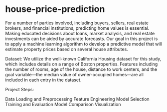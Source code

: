 # house-price-prediction

For a number of parties involved, including buyers, sellers, real estate brokers, and financial institutions, predicting home values is essential. Making educated decisions about loans, market analysis, and real estate investments can be aided by accurate forecasts. Our goal in this project is to apply a machine learning algorithm to develop a predictive model that will estimate property prices based on several house attributes.

Dataset:
We utilize the well-known California Housing dataset for this study, which includes details on a range of Boston properties. Features including the number of rooms, age of the house, distance to work centers, and the goal variable—the median value of owner-occupied homes—are all included in each entry in the dataset.

Project Steps:

Data Loading and Preprocessing
Feature Engineering
Model Selection
Training and Evaluation
Model Comparison
Visualization
